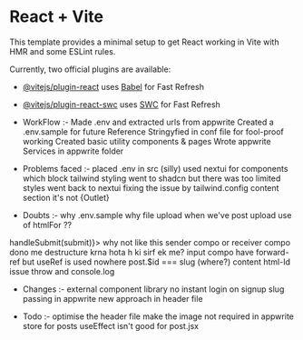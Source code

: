 # React + Vite

This template provides a minimal setup to get React working in Vite with HMR and some ESLint rules.

Currently, two official plugins are available:

- [@vitejs/plugin-react](https://github.com/vitejs/vite-plugin-react/blob/main/packages/plugin-react/README.md) uses [Babel](https://babeljs.io/) for Fast Refresh
- [@vitejs/plugin-react-swc](https://github.com/vitejs/vite-plugin-react-swc) uses [SWC](https://swc.rs/) for Fast Refresh

- WorkFlow :-
Made .env and extracted urls from appwrite
Created a .env.sample for future Reference
Stringyfied in conf file for fool-proof working
Created basic utility components & pages
Wrote appwrite Services in appwrite folder

- Problems faced :-
placed .env in src (silly)
used nextui for components which block tailwind styling
went to shadcn but there was too limited styles
went back to nextui fixing the issue by tailwind.config content section
it's <Outlet/> not {Outlet}

- Doubts :-
why .env.sample
why file upload when we've post upload
use of htmlFor ??
<form onSubmit={()=>handleSubmit(submit)}> why not like this
sender compo or receiver compo dono me destructure krna hota h ki sirf ek me?
input compo have forward-ref but useRef is used nowhere
post.$id === slug (where?)
content html-Id issue
throw and console.log

- Changes :-
external component library
no instant login on signup
slug passing in appwrite
new approach in header file

- Todo :-
optimise the header file
make the image not required in appwrite
store for posts
useEffect isn't good for post.jsx